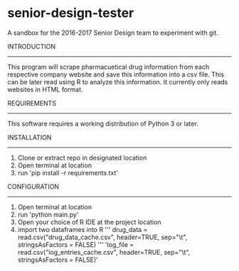 # senior-design-tester
A sandbox for the 2016-2017 Senior Design team to experiment with git. 

INTRODUCTION
************

This program will scrape pharmacuetical drug information from each respective company website and save this information into a csv file. This can be later read using R to analyze this information. It currently only reads websites in HTML format.


REQUIREMENTS
************

This software requires a working distribution of Python 3 or later.


INSTALLATION
************

1. Clone or extract repo in designated location
2. Open terminal at location
3. run 'pip install -r requirements.txt'


CONFIGURATION
*************

1. Open terminal at location
2. run 'python main.py'
3. Open your choice of R IDE at the project location
4. import two dataframes into R
'''
    drug_data = read.csv("drug_data_cache.csv", header=TRUE, sep="\t", stringsAsFactors = FALSE)
'''
    'log_file = read.csv("log_entries_cache.csv", header=TRUE, sep="\t", stringsAsFactors = FALSE)'

